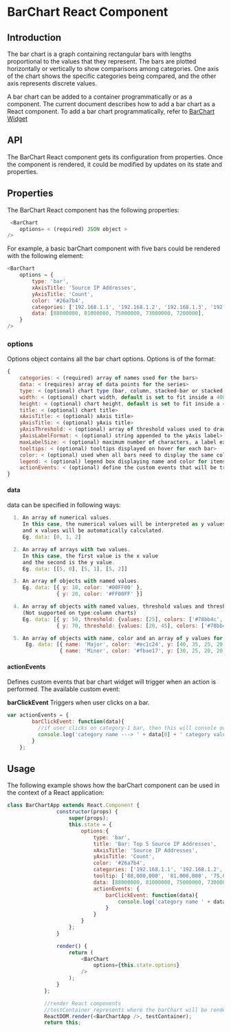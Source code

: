 # BarChart React Component

## Introduction
The bar chart is a graph containing rectangular bars with lengths proportional to the values that they represent. The bars are plotted horizontally or vertically to show comparisons among categories. One axis of the chart shows the specific categories being compared, and the other axis represents discrete values.

A bar chart can be added to a container programmatically or as a component. The current document describes how to add a bar chart as a React component. To add a bar chart programmatically, refer to [BarChart Widget](public/assets/js/widgets/barChart/barChartWidget.md)

## API
The BarChart React component gets its configuration from properties. Once the component is rendered, it could be modified by updates on its state and properties.

## Properties
The BarChart React component has the following properties:

```javascript
 <BarChart
    options= < (required) JSON object >
/>
```

For example, a basic barChart component with five bars could be rendered with the following element:

```javascript
<BarChart
    options = {
        type: 'bar',
        xAxisTitle: 'Source IP Addresses',
        yAxisTitle: 'Count',
        color: '#26a7b4',
        categories: ['192.168.1.1', '192.168.1.2', '192.168.1.3', '192.168.1.4', '192.168.1.5'],
        data: [88000000, 81000000, 75000000, 73000000, 7200000],
    }
/>
```

### options
Options object contains all the bar chart options.
Options is of the format:

```javascript
{
    categories: < (required) array of names used for the bars>
    data: < (requires) array of data points for the series>
    type: < (optional) chart type (bar, column, stacked-bar or stacked-column), default is set to bar when type is not specified>
    width: < (optional) chart width, default is set to fit inside a 400px X 300px dashlet when width is not specified>
    height: < (optional) chart height, default is set to fit inside a 400px X 300px dashlet when height is not specified>
    title: < (optional) chart title>
    xAxisTitle: < (optional) xAxis title>
    yAxisTitle: < (optional) yAxis title>
    yAxisThreshold: < (optional) array of threshold values used to draw vertical plot lines common to all bars, not supported on type:column charts>
    yAxisLabelFormat: < (optional) string appended to the yAxis label>
    maxLabelSize: < (optional) maximum number of characters, a label exceeding this size is truncated in the center with ... and full label is displayed only on hover, maxLabelSize excludes the length of ... >
    tooltips: < (optional) tooltips displayed on hover for each bar>
    color: < (optional) used when all bars need to display the same color>
    legend: < (optional) legend box displaying name and color for items appearing on the chart>
    actionEvents: < (optional) define the custom events that will be triggered when one of the defined action is completed>
}
```

#### data
data can be specified in following ways:

```javascript
  1. An array of numerical values.
     In this case, the numerical values will be interpreted as y values,
     and x values will be automatically calculated.
     Eg. data: [0, 1, 2]

  2. An array of arrays with two values.
     In this case, the first value is the x value
     and the second is the y value.
     Eg. data: [[5, 0], [5, 1], [5, 2]]

  3. An array of objects with named values.
     Eg. data: [{ y: 10, color: '#00FF00' },
                { y: 20, color: '#FF00FF' }]

  4. An array of objects with named values, threshold values and threshold colors.
     (Not supported on type:column charts)
     Eg. data: [{ y: 50, threshold: {values: [25], colors: ['#78bb4c', '#f58b39']}},
                { y: 70, threshold: {values: [20, 45], colors: ['#78bb4c', '#f58b39', '#ec1c24']}}]

  5. An array of objects with name, color and an array of y values for stacked bar chart.
      Eg. data: [{ name: 'Major', color: '#ec1c24', y: [40, 35, 25, 20, 10] },
                 { name: 'Minor', color: '#fbae17', y: [30, 25, 20, 20, 25] }]
```

#### actionEvents
Defines custom events that bar chart widget will trigger when an action is performed. The available custom event:

**barClickEvent**
Triggers when user clicks on a bar.
```javascript
var actionEvents = {
        barClickEvent: function(data){
          //if user clicks on category-1 bar, then this will console output category-1 and 10
          console.log('category name ---> ' + data[0] + ' category value ---> ' + data[1]);
        }
    };
```

## Usage
The following example shows how the barChart component can be used in the context of a React application:

```javascript
class BarChartApp extends React.Component {
                constructor(props) {
                    super(props);
                    this.state = {
                        options:{
                            type: 'bar',
                            title: 'Bar: Top 5 Source IP Addresses',
                            xAxisTitle: 'Source IP Addresses',
                            yAxisTitle: 'Count',
                            color: '#26a7b4',
                            categories: ['192.168.1.1', '192.168.1.2', '192.168.1.3', '192.168.1.4', '192.168.1.5'],
                            tooltip: ['88,000,000', '81,000,000', '75,000,000', '73,000,000', '72,000,00'],
                            data: [88000000, 81000000, 75000000, 73000000, 7200000],
                            actionEvents: {
                                barClickEvent: function(data){
                                    console.log('category name ' + data[0] + ' category value ' + data[1]);
                                }
                            }
                        }
                    };
                }

                render() {
                    return (
                        <BarChart
                            options={this.state.options}
                        />
                    );
                }
            };

            //render React components
            //testContainer represents where the barChart will be rendered
            ReactDOM.render(<BarChartApp />, testContainer);
            return this;
```


